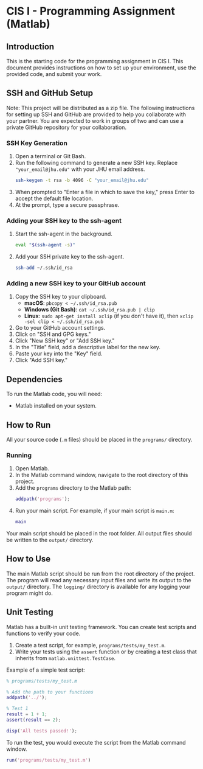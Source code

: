 # CIS I - Programming Assignment (Matlab)

## Introduction

This is the starting code for the programming assignment in CIS I. This document provides instructions on how to set up your environment, use the provided code, and submit your work.

## SSH and GitHub Setup
Note: This project will be distributed as a zip file. The following instructions for setting up SSH and GitHub are provided to help you collaborate with your partner. You are expected to work in groups of two and can use a private GitHub repository for your collaboration.

### SSH Key Generation
1. Open a terminal or Git Bash.
2. Run the following command to generate a new SSH key. Replace `"your_email@jhu.edu"` with your JHU email address.
   ```bash
   ssh-keygen -t rsa -b 4096 -C "your_email@jhu.edu"
   ```
3. When prompted to "Enter a file in which to save the key," press Enter to accept the default file location.
4. At the prompt, type a secure passphrase.

### Adding your SSH key to the ssh-agent
1. Start the ssh-agent in the background.
   ```bash
   eval "$(ssh-agent -s)"
   ```
2. Add your SSH private key to the ssh-agent.
   ```bash
   ssh-add ~/.ssh/id_rsa
   ```

### Adding a new SSH key to your GitHub account
1. Copy the SSH key to your clipboard.
   - **macOS**: `pbcopy < ~/.ssh/id_rsa.pub`
   - **Windows (Git Bash)**: `cat ~/.ssh/id_rsa.pub | clip`
   - **Linux**: `sudo apt-get install xclip` (if you don't have it), then `xclip -sel clip < ~/.ssh/id_rsa.pub`
2. Go to your GitHub account settings.
3. Click on "SSH and GPG keys."
4. Click "New SSH key" or "Add SSH key."
5. In the "Title" field, add a descriptive label for the new key.
6. Paste your key into the "Key" field.
7. Click "Add SSH key."

## Dependencies

To run the Matlab code, you will need:
- Matlab installed on your system.

## How to Run

All your source code (`.m` files) should be placed in the `programs/` directory.

### Running
1. Open Matlab.
2. In the Matlab command window, navigate to the root directory of this project.
3. Add the `programs` directory to the Matlab path:
   ```matlab
   addpath('programs');
   ```
4. Run your main script. For example, if your main script is `main.m`:
   ```matlab
   main
   ```
Your main script should be placed in the root folder. All output files should be written to the `output/` directory.

## How to Use

The main Matlab script should be run from the root directory of the project. The program will read any necessary input files and write its output to the `output/` directory. The `logging/` directory is available for any logging your program might do.

## Unit Testing

Matlab has a built-in unit testing framework. You can create test scripts and functions to verify your code.

1. Create a test script, for example, `programs/tests/my_test.m`.
2. Write your tests using the `assert` function or by creating a test class that inherits from `matlab.unittest.TestCase`.

Example of a simple test script:
```matlab
% programs/tests/my_test.m

% Add the path to your functions
addpath('../'); 

% Test 1
result = 1 + 1;
assert(result == 2);

disp('All tests passed!');
```

To run the test, you would execute the script from the Matlab command window.
```matlab
run('programs/tests/my_test.m')
```
